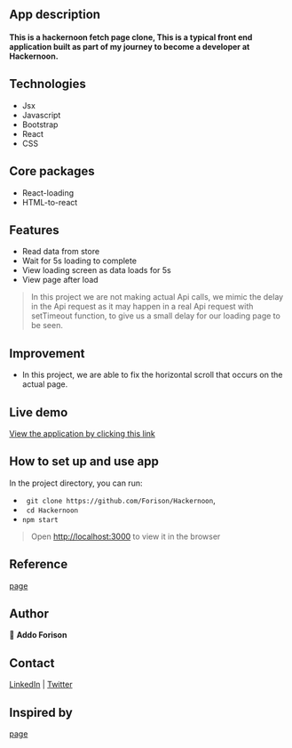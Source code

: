 ## App description
#### This is a hackernoon fetch page clone, This is a typical front end application built as part of my journey to become a developer at Hackernoon. 

## Technologies

- Jsx
- Javascript
- Bootstrap
- React
- CSS

## Core packages
- React-loading
- HTML-to-react 

## Features
- Read data from store
- Wait for 5s loading to complete
- View loading screen as data loads for 5s
- View page after load
> In this project we are not making actual Api calls, we mimic the delay in the Api request as it may happen in a real Api request with setTimeout function, to give us a small delay for our loading page to be seen.
## Improvement

- In this project, we are able to fix the horizontal scroll that occurs on the actual page.

## Live demo

[View the application by clicking this link]()

## How to set up and use app

In the project directory, you can run:
- ``` git clone https://github.com/Forison/Hackernoon```,
- ``` cd Hackernoon```
- ``` npm start ```

> Open [http://localhost:3000](http://localhost:3000) to view it in the browser

## Reference

[page](https://hackernoon.com/step-by-step-guide-to-create-3-different-types-of-loading-screens-in-react-lu2633nd)

## Author

👤 **Addo Forison**


## Contact

[LinkedIn](https://www.linkedin.com/in/forison/) | [Twitter](https://twitter.com/addo_forison)

## Inspired by
[page](https://hackernoon.com/step-by-step-guide-to-create-3-different-types-of-loading-screens-in-react-lu2633nd)
